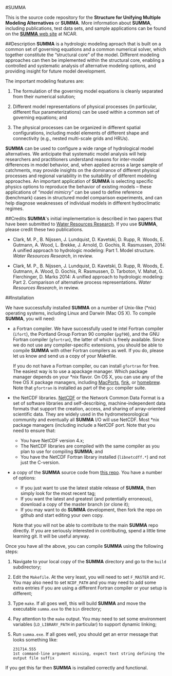 #SUMMA

This is the source code repository for the **Structure for Unifying Multiple Modeling Alternatives** or **SUMMA**. More information about **SUMMA**, including publications, test data sets, and sample applications can be found on the [**SUMMA** web site](http://www.ral.ucar.edu/projects/summa) at NCAR.

##Description
**SUMMA** is a hydrologic modeling aproach that is built on a common set of governing equations and a common numerical solver, which together constitute the  “structural core” of the model. Different modeling approaches can then be implemented within the structural core, enabling a controlled and systematic analysis of alternative modeling options, and providing insight for future model development.

The important modeling features are:

 1. The formulation of the governing model equations is cleanly separated from their numerical solution;

 1. Different model representations of physical processes (in particular, different flux parameterizations) can be used within a common set of governing equations; and

 1. The physical processes can be organized in different spatial configurations, including model elements of different shape and connectivity (e.g., nested multi-scale grids and HRUs).

**SUMMA** can be used to configure a wide range of hydrological model alternatives. We anticipate that systematic model analysis will help researchers and practitioners understand reasons for inter-model differences in model behavior, and, when applied across a large sample of catchments, may provide insights on the dominance of different physical processes and regional variability in the suitability of different modeling approaches. An important application of **SUMMA** is selecting specific physics options to reproduce the behavior of existing models – these applications of *“model mimicry”* can be used to define reference (benchmark) cases in structured model comparison experiments, and can help diagnose weaknesses of individual models in different hydroclimatic regimes.

##Credits
**SUMMA**'s initial implementation is described in two papers that have been submitted to [Water Resources Research](http://onlinelibrary.wiley.com/journal/10.1002/(ISSN)1944-7973). If you use **SUMMA**, please credit these two publications.

 * Clark, M. P., B. Nijssen, J. Lundquist, D. Kavetski, D. Rupp, R. Woods, E. Gutmann, A. Wood, L. Brekke, J. Arnold, D. Gochis, R. Rasmussen, 2014: A unified approach to hydrologic modeling: Part 1. Model structure. *Water Resources Research*, in review.

 * Clark, M. P., B. Nijssen, J. Lundquist, D. Kavetski, D. Rupp, R. Woods, E. Gutmann, A. Wood, D. Gochis, R. Rasmussen, D. Tarboton, V. Mahat, G. Flerchinger, D. Marks 2014: A unified approach to hydrologic modeling: Part 2. Comparison of alternative process representations. *Water Resources Research*, in review.

##Installation

We have successfully installed **SUMMA** on a number of Unix-like (*nix) operating systems, including Linux and Darwin (Mac OS X). To compile **SUMMA**, you will need:

 * a Fortran compiler. We have successfully used te intel Fortran compiler (`ifort`), the Portland Group Fortran 90 compiler (`pgf90`), and the GNU Fortran compiler (`gfortran`), the latter of which is freely available. Since we do not use any compiler-specific extensions, you should be able to compile **SUMMA** with other Fortran compilers as well. If you do, please let us know and send us a copy of your Makefile.

    If you do not have a Fortran compiler, ou can install `gfortran` for free. The easiest way is to use a apackage manager. Which package manager depends on your *nix flavor. On OS X, you can use any of the free OS X package managers, including [MacPorts](http://www.macports.org), [fink](http://www.finkproject.org), or [homebrew](http://brew.sh). Note that `gfortran` is installed as part of the `gcc` compiler suite.

 * the NetCDF libraries. [NetCDF](http://www.unidata.ucar.edu/software/netcdf/) or the Network Common Data Format is a set of software libraries and self-describing, machine-independent data formats that support the creation, access, and sharing of array-oriented scientific data. They are widely used in the hydrometeorological community and eventually all **SUMMA** I/O will use NetCDF. Most *nix package managers (including  include a NetCDF port. Note that you need to ensure that:

    * You have NetCDF version 4.x;
    * The NetCDF libraries are compiled with the same compiler as you plan to use for compiling **SUMMA**; and
    * You have the NetCDF Fortran library installed (`libnetcdff.*`) and not just the C-version.


 * a copy of the **SUMMA** source code from [this repo](https://github.com/UW-Hydro/summa). You have a number of options:

    * If you just want to use the latest stable release of **SUMMA**, then simply look for the most recent tag;
    * If you want the latest and greatest (and potentially erroneous), download a copy of the master branch (or clone it);
    * If you may want to do **SUMMA** development, then fork the repo on github and start editing your own copy.

    Note that you will not be able to contribute to the main **SUMMA** repo directly. If you are seriously interested in contributing, spend a little time learning git. It will be useful anyway.

Once you have all the above, you can compile **SUMMA** using the following steps:

 1. Navigate to your local copy of the **SUMMA** directory and go to the `build` subdirectory;

 1. Edit the `Makefile`. At the very least, you will need to set `F_MASTER` and `FC`. You may also need to set `NCDF_PATH` and you may need to add some extra entries if you are using a different Fortran compiler or your setup is different;

 1. Type `make`. If all goes well, this will build **SUMMA** and move the executable `summa.exe` to the `bin` directory;

 1. Pay attention to the `make` output. You may need to set some environment variables (`LD_LIBRARY_PATH` in particular) to support dynamic linking;

 1. Run `summa.exe`. If all goes well, you should get an error message that looks something like:

    ```
    231714.555
    1st command-line argument missing, expect text string defining the output file suffix
    ```

If you get this far then **SUMMA** is installed correctly and functional.

